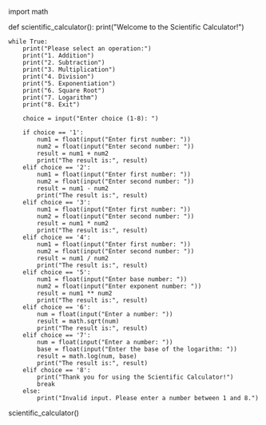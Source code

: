 import math

def scientific_calculator():
    print("Welcome to the Scientific Calculator!")
    
    while True:
        print("Please select an operation:")
        print("1. Addition")
        print("2. Subtraction")
        print("3. Multiplication")
        print("4. Division")
        print("5. Exponentiation")
        print("6. Square Root")
        print("7. Logarithm")
        print("8. Exit")
        
        choice = input("Enter choice (1-8): ")
        
        if choice == '1':
            num1 = float(input("Enter first number: "))
            num2 = float(input("Enter second number: "))
            result = num1 + num2
            print("The result is:", result)
        elif choice == '2':
            num1 = float(input("Enter first number: "))
            num2 = float(input("Enter second number: "))
            result = num1 - num2
            print("The result is:", result)
        elif choice == '3':
            num1 = float(input("Enter first number: "))
            num2 = float(input("Enter second number: "))
            result = num1 * num2
            print("The result is:", result)
        elif choice == '4':
            num1 = float(input("Enter first number: "))
            num2 = float(input("Enter second number: "))
            result = num1 / num2
            print("The result is:", result)
        elif choice == '5':
            num1 = float(input("Enter base number: "))
            num2 = float(input("Enter exponent number: "))
            result = num1 ** num2
            print("The result is:", result)
        elif choice == '6':
            num = float(input("Enter a number: "))
            result = math.sqrt(num)
            print("The result is:", result)
        elif choice == '7':
            num = float(input("Enter a number: "))
            base = float(input("Enter the base of the logarithm: "))
            result = math.log(num, base)
            print("The result is:", result)
        elif choice == '8':
            print("Thank you for using the Scientific Calculator!")
            break
        else:
            print("Invalid input. Please enter a number between 1 and 8.")
            
scientific_calculator()
